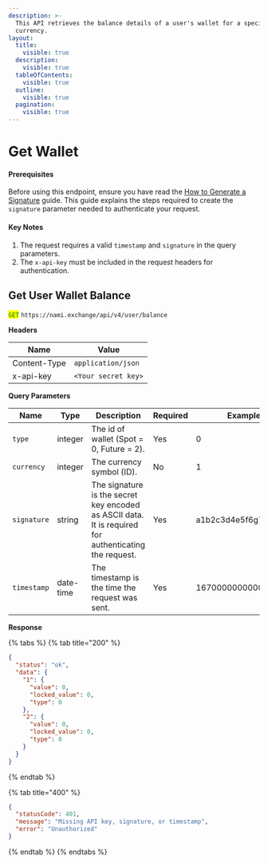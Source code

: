 ```yaml
---
description: >-
  This API retrieves the balance details of a user's wallet for a specific
  currency.
layout:
  title:
    visible: true
  description:
    visible: true
  tableOfContents:
    visible: true
  outline:
    visible: true
  pagination:
    visible: true
---
```


# Get Wallet

#### Prerequisites

Before using this endpoint, ensure you have read the [How to Generate a Signature](../../authentication.md) guide. This guide explains the steps required to create the `signature` parameter needed to authenticate your request.

#### Key Notes

1. The request requires a valid `timestamp` and `signature` in the query parameters.
2. The `x-api-key` must be included in the request headers for authentication.

## Get User Wallet Balance

<mark style="color:green;">`GET`</mark> `https://nami.exchange/api/v4/user/balance`

**Headers**

| Name         | Value               |
| ------------ | ------------------- |
| Content-Type | `application/json`  |
| x-api-key    | `<Your secret key>` |

**Query Parameters**

| Name        | Type      | Description           | Required | Example               |
| ----------- | --------- | ------------------ | -------- | --------------------- |
| `type`  | integer   | The id of wallet (Spot = 0, Future = 2).  | Yes       | 0                     |
| `currency`  | integer   | The currency symbol (ID).  | No       | 1                     |
| `signature` | string    | The signature is the secret key encoded as ASCII data. It is required for authenticating the request. | Yes      | a1b2c3d4e5f6g7h8i9j0k |
| `timestamp` | date-time | The timestamp is the time the request was sent.                                                       | Yes      | 1670000000000         |

**Response**

{% tabs %}
{% tab title="200" %}

```json
{
  "status": "ok",
  "data": {
    "1": {
      "value": 0,
      "locked_value": 0,
      "type": 0
    },
    "2": {
      "value": 0,
      "locked_value": 0,
      "type": 0
    }
  }
}
```

{% endtab %}

{% tab title="400" %}

```json
{
  "statusCode": 401,
  "message": "Missing API key, signature, or timestamp",
  "error": "Unauthorized"
}
```

{% endtab %}
{% endtabs %}
